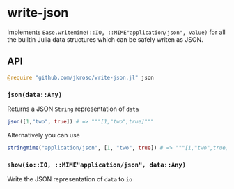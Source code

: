 
# write-json

Implements `Base.writemime(::IO, ::MIME"application/json", value)` for all the builtin Julia data structures which can be safely writen as JSON.

## API

```julia
@require "github.com/jkroso/write-json.jl" json
```

### `json(data::Any)`

Returns a JSON `String` representation of `data`

```julia
json([1,"two", true]) # => """[1,"two",true]"""
```

Alternatively you can use

```julia
stringmime("application/json", [1, "two", true]) # => """[1,"two",true]"""
```

### `show(io::IO, ::MIME"application/json", data::Any)`

Write the JSON representation of `data` to `io`
